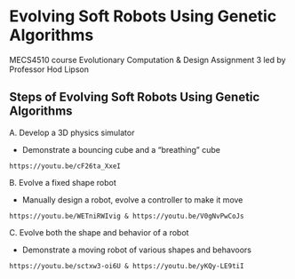 # Evolving Soft Robots Using Genetic Algorithms

MECS4510 course Evolutionary Computation & Design Assignment 3 led by Professor Hod Lipson

## Steps of Evolving Soft Robots Using Genetic Algorithms
A. Develop a 3D physics simulator
   - Demonstrate a bouncing cube and a “breathing” cube
    
    https://youtu.be/cF26ta_XxeI

B. Evolve a fixed shape robot
   - Manually design a robot, evolve a controller to make it move
    
    https://youtu.be/WETniRWIvig & https://youtu.be/V0gNvPwCoJs
 
C. Evolve both the shape and behavior of a robot
   - Demonstrate a moving robot of various shapes and behavoors 
    
    https://youtu.be/sctxw3-oi6U & https://youtu.be/yKQy-LE9tiI
